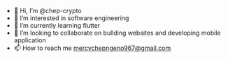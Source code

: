 - 👋 Hi, I’m @chep-crypto
- 👀 I’m interested in software engineering
- 🌱 I’m currently learning flutter
- 💞️ I’m looking to collaborate on bullding websites and developing mobile application
- 📫 How to reach me mercychepngeno967@gmail.com

<!---
chep-crypto/chep-crypto is a ✨ special ✨ repository because its `README.md` (this file) appears on your GitHub profile.
You can click the Preview link to take a look at your changes.
--->

